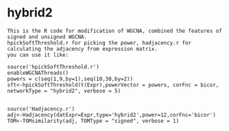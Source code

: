 # hybrid2

    This is the R code for modification of WGCNA, combined the features of signed and unsigned WGCNA.
    hpickSoftThreshold.r for picking the power, hadjacency.r for calculating the adjacency from expression matrix.
    you can use it like:

    source('hpickSoftThreshold.r')
    enableWGCNAThreads()
    powers = c(seq(1,9,by=1),seq(10,30,by=2))
    sft<-hpickSoftThreshold(t(Expr),powerVector = powers, corFnc = bicor, networkType = "hybrid2", verbose = 5)


    source('Hadjacency.r')
    adj<-Hadjacency(datExpr=Expr,type='hybrid2',power=12,corFnc='bicor')
    TOM<-TOMsimilarity(adj, TOMType = "signed", verbose = 1)
